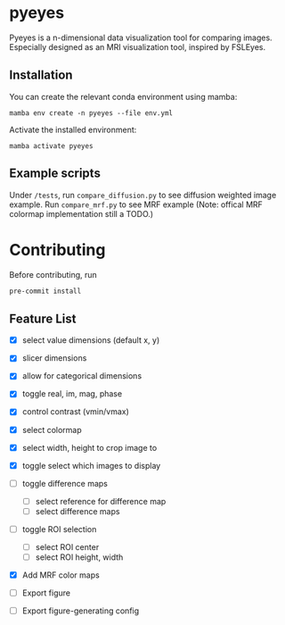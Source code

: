 # pyeyes

Pyeyes is a n-dimensional data visualization tool for comparing images. Especially designed as an MRI visualization tool, inspired by FSLEyes.

## Installation
You can create the relevant conda environment using mamba:
```
mamba env create -n pyeyes --file env.yml
```

Activate the installed environment:
```
mamba activate pyeyes
```

## Example scripts

Under `/tests`, run `compare_diffusion.py` to see diffusion weighted image example. Run `compare_mrf.py` to see MRF example (Note: offical MRF colormap implementation still a TODO.)

# Contributing

Before contributing, run
```bash
pre-commit install
```

## Feature List
- [x] select value dimensions (default x, y)
- [x] slicer dimensions
- [x] allow for categorical dimensions
- [x] toggle real, im, mag, phase
- [x] control contrast (vmin/vmax)
- [x] select colormap
- [x] select width, height to crop image to
- [x] toggle select which images to display
- [ ] toggle difference maps
    - [ ] select reference for difference map
    - [ ] select difference maps
- [ ] toggle ROI selection
    - [ ] select ROI center
    - [ ] select ROI height, width
- [x] Add MRF color maps
- [ ] Export figure
- [ ] Export figure-generating config

